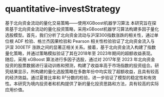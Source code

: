 # quantitative-investStrategy
基于北向资金流动的量化交易策略——使用XGBoost机器学习算法
本研究旨在探索基于北向资金流动的量化投资策略，采用xGBoost机器学习算法构建多因子量化选股模型。首先，我们分析了北向资金流动与沪深300指数涨跌的相关性，通过单位根 ADF 检验、格兰杰因果检验和 Pearson 相关性检验验证了北向资金流入与沪深 300ETF 涨跌之间的显著正相关关系。接着，基于北向资金流入构建了指数量化策略，并通过策略模拟验证了其在2018年至 2023年期间的超额收益表现。随后，采用 xGBoost 算法进行多因子选股，通过对 2017年至 2023 年北向资金投资的股票数据进行滚动训练和预测，构建了收益率高于市场指数的投资组合。研究结果显示，所构建的量化选股策略在多数年份中均实现了超额收益，且具有较高的经济效益。通过夏普比率和 R²分数的检验，进一步验证了模型的稳定性和有效性。本研究为境内投资者和机构提供了新的量化投资思路和方法，具有较高的实际应用价值。
